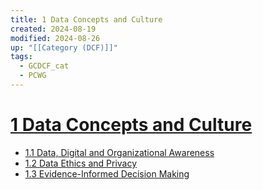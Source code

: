 ```yaml
---
title: 1 Data Concepts and Culture
created: 2024-08-19
modified: 2024-08-26
up: "[[Category (DCF)]]"
tags:
  - GCDCF_cat
  - PCWG
---
```

# [1 Data Concepts and Culture](1%20Data%20Concepts%20and%20Culture.md)
- [1.1 Data, Digital and Organizational Awareness](./1.1%20Data,%20Digital%20and%20Organizational%20Awareness.md)
- [1.2 Data Ethics and Privacy](./1.2%20Data%20Ethics%20and%20Privacy.md)
- [1.3 Evidence-Informed Decision Making](./1.3%20Evidence-Informed%20Decision%20Making.md)

